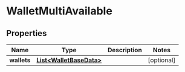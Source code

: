 
# WalletMultiAvailable

## Properties
Name | Type | Description | Notes
------------ | ------------- | ------------- | -------------
**wallets** | [**List&lt;WalletBaseData&gt;**](WalletBaseData.md) |  |  [optional]



